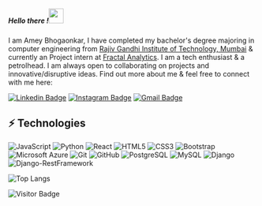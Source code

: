 ##### Hello there !<img src="https://raw.githubusercontent.com/aemmadi/aemmadi/master/wave.gif" width="30px">

I am Amey Bhogaonkar, I have completed my bachelor's degree majoring in computer engineering from [Rajiv Gandhi Institute of Technology, Mumbai](http://mctrgit.ac.in/) & currently an Project intern at [Fractal Analytics](https://fractal.ai/). I am a tech enthusiast & a petrolhead. I am always open to collaborating on projects and innovative/disruptive ideas. Find out more about me & feel free to connect with me here:

[![Linkedin Badge](https://img.shields.io/badge/-AmeyBhogaonkar-blue?style=flat-square&logo=Linkedin&logoColor=white&link=https://www.linkedin.com/in/amey-bhogaonkar-81907b172/)](https://www.linkedin.com/in/amey-bhogaonkar-81907b172/)
[![Instagram Badge](https://img.shields.io/badge/-_ameya11_-purple?style=flat-square&logo=instagram&logoColor=white&link=https://www.instagram.com/_ameya11_/)](https://www.instagram.com/_ameya11_/)
[![Gmail Badge](https://img.shields.io/badge/-bhogaonkaramey@gmail.com-c14438?style=flat-square&logo=Gmail&logoColor=white&link=mailto:bhogaonkaramey@gmail.com)](mailto:bhogaonkaramey@gmail.com)

## ⚡ Technologies
![JavaScript](https://img.shields.io/badge/-JavaScript-black?style=flat-square&logo=javascript)
![Python](https://img.shields.io/badge/-Python-black?style=flat-square&logo=Python)
![React](https://img.shields.io/badge/-React-black?style=flat-square&logo=react)
![HTML5](https://img.shields.io/badge/-HTML5-E34F26?style=flat-square&logo=html5&logoColor=white)
![CSS3](https://img.shields.io/badge/-CSS3-1572B6?style=flat-square&logo=css3)
![Bootstrap](https://img.shields.io/badge/-Bootstrap-563D7C?style=flat-square&logo=bootstrap)
![Microsoft Azure](https://img.shields.io/badge/Microsoft%20Azure-232F7E?style=flat-square&logo=microsoft-azure)
![Git](https://img.shields.io/badge/-Git-black?style=flat-square&logo=git)
![GitHub](https://img.shields.io/badge/-GitHub-181717?style=flat-square&logo=github)
![PostgreSQL](https://img.shields.io/badge/-PostgreSQL-336791?style=flat-square&logo=postgresql)
![MySQL](https://img.shields.io/badge/-MySQL-black?style=flat-square&logo=mysql)
![Django](https://img.shields.io/badge/Django-3.2-yellow)
![Django-RestFramework](https://img.shields.io/badge/Django--RestFramework-3.12.4-blue)

![Top Langs](https://github-readme-stats.vercel.app/api/top-langs/?username=Amey1109&hide=TeX&layout=compact)


![Visitor Badge](https://visitor-badge.laobi.icu/badge?page_id=Amey1109.Amey1109)










